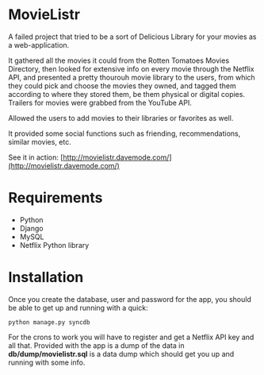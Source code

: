 # MovieListr

A failed project that tried to be a sort of Delicious Library for your movies as a web-application.

It gathered all the movies it could from the Rotten Tomatoes Movies Directory, then looked for extensive info on every movie through the Netflix API, and presented a pretty thourouh movie library to the users, from which they could pick and choose the movies they owned, and tagged them according to where they stored them, be them physical or digital copies.  Trailers for movies were grabbed from the YouTube API.

Allowed the users to add movies to their libraries or favorites as well.

It provided some social functions such as friending, recommendations, similar movies, etc.

See it in action: [http://movielistr.davemode.com/](http://movielistr.davemode.com/)

# Requirements

* Python
* Django
* MySQL
* Netflix Python library

# Installation

Once you create the database, user and password for the app, you should be able to get up and running with a quick:

    python manage.py syncdb

For the crons to work you will have to register and get a Netflix API key and all that.  Provided with the app is a dump of the data in **db/dump/movielistr.sql** is a data dump which should get you up and running with some info.